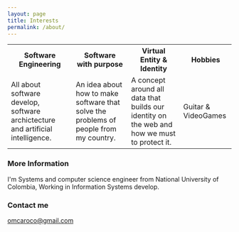 ```yaml
---
layout: page
title: Interests
permalink: /about/
---
```

<table style="width:100%">
  <tr>
    <th>Software Engineering</th>
    <th>Software with purpose</th>
    <th>Virtual Entity & Identity</th>		
    <th>Hobbies</th>
  </tr>
  <tr>
    <td>All about software develop, software archictecture and artificial intelligence.</td>
    <td>An idea about how to make software that solve the problems of people from my country.</td>		
    <td>A concept around all data that builds our identity on the web and how we must to protect it.</td>
    <td>Guitar & VideoGames</td>
  </tr>
</table>

### More Information

I'm Systems and computer science engineer from National University of Colombia, Working in Information Systems develop.

### Contact me

[omcaroco@gmail.com](mailto:omcaroco@gmail.com)